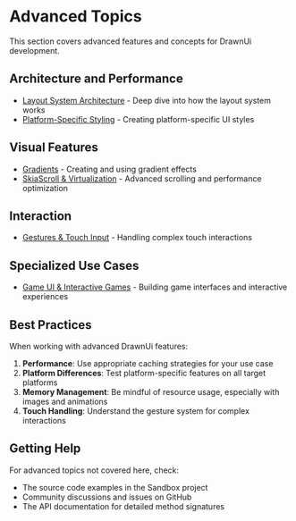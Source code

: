 # Advanced Topics

This section covers advanced features and concepts for DrawnUi development.

## Architecture and Performance

- [Layout System Architecture](layout-system.md) - Deep dive into how the layout system works
- [Platform-Specific Styling](platform-styling.md) - Creating platform-specific UI styles

## Visual Features

- [Gradients](gradients.md) - Creating and using gradient effects
- [SkiaScroll & Virtualization](skiascroll.md) - Advanced scrolling and performance optimization

## Interaction

- [Gestures & Touch Input](gestures.md) - Handling complex touch interactions

## Specialized Use Cases

- [Game UI & Interactive Games](game-ui.md) - Building game interfaces and interactive experiences

## Best Practices

When working with advanced DrawnUi features:

1. **Performance**: Use appropriate caching strategies for your use case
2. **Platform Differences**: Test platform-specific features on all target platforms
3. **Memory Management**: Be mindful of resource usage, especially with images and animations
4. **Touch Handling**: Understand the gesture system for complex interactions

## Getting Help

For advanced topics not covered here, check:
- The source code examples in the Sandbox project
- Community discussions and issues on GitHub
- The API documentation for detailed method signatures
